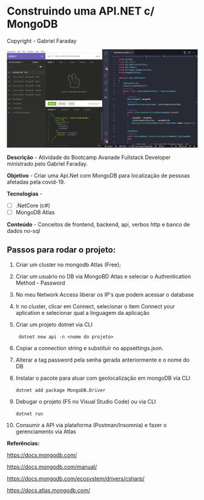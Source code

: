 

# Construindo uma API.NET c/ MongoDB

Copyright - Gabriel Faraday



![](Screenshot_api.png)



**Descrição** - Atividade do Bootcamp Avanade Fullstack Developer ministrado pelo Gabriel Faraday.

**Objetivo** - Criar uma Api.Net com MongoDB para localização de pessoas afetadas pela covid-19.

**Tecnologias** -

- [ ] .NetCore (c#)
- [ ] MongoDB Atlas

**Conteúdo** - Conceitos de frontend, backend, api, verbos http e banco de dados no-sql

## Passos para rodar o projeto:

1. Criar um cluster no mongodb Atlas (Free);

2. Criar um usuário no DB via MongoBD Atlas e seleciar o Authentication Method - Password

3. No meu Network Access liberar os IP's que podem acessar o database

4. Ir no cluster, clicar em Connect, selecionar o item Connect your aplication e selecionar qual a linguagem da aplicação

5. Criar um projeto dotnet via CLI

   ` dotnet new api -n <nome do projeto>`

6. Copiar a connection string e substituir no appsettings.json. 

7. Alterar a tag password pela senha gerada anteriormente e o nome do DB

8. Instalar o pacote para atuar com geolocalização em mongoDB via CLI

   `dotnet add package MongoDB.Driver`

9. Debugar o projeto (F5 no Visual Studio Code) ou via CLI

   `dotnet run`

10. Consumir a API via plataforma (Postman/Insomnia) e fazer o gerenciamento via Atlas

**Referências:**

https://docs.mongodb.com/

https://docs.mongodb.com/manual/

https://docs.mongodb.com/ecosystem/drivers/csharp/

https://docs.atlas.mongodb.com/

